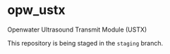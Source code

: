 # opw_ustx
Openwater Ultrasound Transmit Module (USTX)

This repository is being staged in the `staging` branch.
